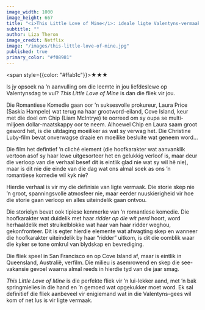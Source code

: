 ```yaml
---
image_width: 1000
image_height: 667
title: "<i>This Little Love of Mine</i>: ideale ligte Valentyns-vermaak"
subtitle: ""
author: Liza Theron
image_credit: Netflix
image: "/images/this-little-love-of-mine.jpg"
published: true
primary_color: "#f08981"
---
```


<span style={{color: "#ffab1c"}}>★★★</span>

Is jy opsoek na ’n aanvulling om die leemte in jou liefdeslewe op Valentynsdag te vul? _This Little Love of Mine_ is dan die fliek vir jou.

Die Romantiese Komedie gaan oor ’n suksesvolle prokureur, Laura Price (Saskia Hampele) wat terug na haar grootword-eiland, Cove Island, keur met die doel om Chip (Liam McIntrye) te oorreed om sy oupa se multi-miljoen dollar-maatskappy oor te neem. Alhoewel Chip en Laura saam groot geword het, is die uitdaging moeiliker as wat sy verwag het. Die Christine Luby-film bevat onverwagse draaie en moeilike besluite wat geneem word…

Die film het defintief ’n cliché element (die hoofkarakter wat aanvanklik vertoon asof sy haar lewe uitgesorteer het en gelukkig verloof is, maar deur die verloop van die verhaal besef dit is eintlik glad nie wat sy wil hê nie), maar is dit nie die einde van die dag wat ons almal soek as ons ’n romantiese komedie wil kyk nie?

Hierdie verhaal is vir my die definisie van ligte vermaak. Die storie skep nie ’n groot, spanningsvolle atmosfeer nie, maar eerder nuuskierigheid vir hoe die storie gaan verloop en alles uiteindelik gaan ontvou.

Die storielyn bevat ook tipiese kenmerke van ’n romantiese komedie. Die hoofkarakter wat duidelik met haar _ridder op die wit perd_ hoort, word herhaaldelik met struikelblokke wat haar van haar ridder weghou, gekonfronteer. Dit is egter hierdie elemente wat afwagting skep en wanneer die hoofkarakter uiteindelik by haar “ridder” uitkom, is dit die oomblik waar die kyker se tone omkrul van blydskap en bevrediging.

Die fliek speel in San Francisco en op Cove Island af, maar is eintlik in Queensland, Australië, verfilm. Die milieu is asemrowend en skep die see-vakansie gevoel waarna almal reeds in hierdie tyd van die jaar smag.

_This Little Love of Mine_ is die perfekte fliek vir ’n lui-lekker aand, met ’n bak springmielies in die hand en ’n gemoed wat opgekukker moet word. Ek sal definitief die fliek aanbeveel vir enigiemand wat in die Valentyns-gees wil kom of net lus is vir ligte vermaak.
